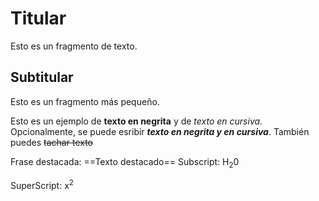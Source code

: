 ﻿# Titular

Esto es un fragmento de texto.

## Subtitular

Esto es un fragmento más pequeño.

Esto es un ejemplo de **texto en negrita** y de _texto en cursiva_. Opcionalmente, se puede esribir ***texto en negrita y en cursiva***. También puedes ~~tachar texto~~ 

<!---
el símbolo virgulilla ~ se hace utiliza pulsando Alt + 126 (bloq Num)
-->

<!-- Destacar fragmentos de texto, crear subíndices y crear superíndices -->

Frase destacada: ==Texto destacado==
Subscript: H<sub>2</sub>0

SuperScript: x<sup>2</sup>
